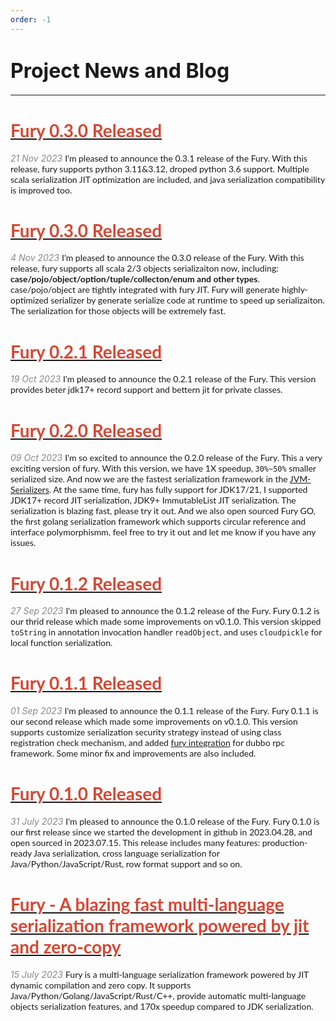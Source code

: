 ```yaml
---
order: -1
---
```

# <font size="6">Project News and Blog</font>
------

# [<font color="#d74633" face="Lato,Roboto,Arial,sans-serif">Fury 0.3.0 Released</font>](/blog/fury_0_3_1_release)

<font color="#888888">*21 Nov 2023*</font>
<font face="Lato,Roboto,Arial,sans-serif">
I'm pleased to announce the 0.3.1 release of the Fury. With this release, fury supports python 3.11&3.12, droped python 3.6 support.
Multiple scala serialization JIT optimization are included, and java serialization compatibility is improved too.
</font>

# [<font color="#d74633" face="Lato,Roboto,Arial,sans-serif">Fury 0.3.0 Released</font>](/blog/fury_0_3_0_release)

<font color="#888888">*4 Nov 2023*</font>
<font face="Lato,Roboto,Arial,sans-serif">
I'm pleased to announce the 0.3.0 release of the Fury. With this release, fury supports all scala 2/3 objects serializaiton now, including: **case/pojo/object/option/tuple/collecton/enum and other types**. case/pojo/object are tightly integrated with fury JIT. Fury will generate highly-optimized serializer by generate serialize code at runtime to speed up serializaiton. The serialization for those objects will be extremely fast.
</font>

# [<font color="#d74633" face="Lato,Roboto,Arial,sans-serif">Fury 0.2.1 Released</font>](/blog/fury_0_2_1_release)

<font color="#888888">*19 Oct 2023*</font>
<font face="Lato,Roboto,Arial,sans-serif">
I'm pleased to announce the 0.2.1 release of the Fury. This version provides beter jdk17+ record support and bettern jit for private classes.
</font>

# [<font color="#d74633" face="Lato,Roboto,Arial,sans-serif">Fury 0.2.0 Released</font>](/blog/fury_0_2_0_release)

<font color="#888888">*09 Oct 2023*</font>
<font face="Lato,Roboto,Arial,sans-serif">
I'm so excited to announce the 0.2.0 release of the Fury. This a very exciting version of fury. With this version, we have 1X speedup, `30%~50%` smaller serialized size. And now we are the fastest serialization framework in the [JVM-Serializers](https://github.com/eishay/jvm-serializers/wiki). At the same time, fury has fully support for JDK17/21, I supported JDK17+ record JIT serialization, JDK9+ ImmutableList JIT serialization. The serialization is blazing fast, please try it out. And we also open sourced Fury GO, the first golang serialization framework which supports circular reference and interface polymorphismm, feel free to try it out and let me know if you have any issues.
</font>

# [<font color="#d74633" face="Lato,Roboto,Arial,sans-serif">Fury 0.1.2 Released</font>](/blog/fury_0_1_2_release)

<font color="#888888">*27 Sep 2023*</font>
<font face="Lato,Roboto,Arial,sans-serif">
I'm pleased to announce the 0.1.2 release of the Fury. Fury 0.1.2 is our thrid release which made some improvements on v0.1.0. This version skipped `toString` in annotation invocation handler `readObject`, and uses `cloudpickle` for local function serialization. 
</font>


# [<font color="#d74633" face="Lato,Roboto,Arial,sans-serif">Fury 0.1.1 Released</font>](/blog/fury_0_1_1_release)

<font color="#888888">*01 Sep 2023*</font>
<font face="Lato,Roboto,Arial,sans-serif">
I'm pleased to announce the 0.1.1 release of the Fury. Fury 0.1.1 is our second release which made some improvements on v0.1.0. This version supports customize serialization security strategy instead of using class registration check mechanism, and added [fury integration](https://github.com/fury-project/dubbo-serialization-fury/releases/tag/v0.1.1) for dubbo rpc framework. Some minor fix and improvements are also included.
</font>

# [<font color="#d74633" face="Lato,Roboto,Arial,sans-serif">Fury 0.1.0 Released</font>](/blog/fury_0_1_0_release)

<font color="#888888">*31 July 2023*</font>
<font face="Lato,Roboto,Arial,sans-serif">
I'm pleased to announce the 0.1.0 release of the Fury. Fury 0.1.0 is our first release since we started the development in github in 2023.04.28, and open sourced in 2023.07.15. This release includes many features: production-ready Java serialization, cross language serialization for Java/Python/JavaScript/Rust, row format support and so on.
</font>


# [<font color="#d74633" face="Lato,Roboto,Arial,sans-serif">Fury - A blazing fast multi-language serialization framework powered by jit and zero-copy</font>](/blog/fury_blazing_fast_multiple_language_serialization_framework)

<font color="#888888">*15 July 2023*</font>
<font face="Lato,Roboto,Arial,sans-serif">
Fury is a multi-language serialization framework powered by JIT dynamic compilation and zero copy. It supports Java/Python/Golang/JavaScript/Rust/C++, provide automatic multi-language objects serialization features, and 170x speedup compared to JDK serialization.
</font>


<br />
<br />
<br />
